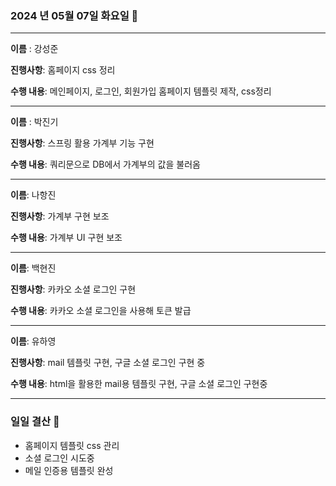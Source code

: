 ### 2024 년 05월 07일 화요일 📆

---

**이름** : 강성준

**진행사항**: 홈페이지 css 정리

**수행 내용**: 메인페이지, 로그인, 회원가입 홈페이지 템플릿 제작, css정리

---

**이름** : 박진기

**진행사항**: 스프링 활용 가계부 기능 구현

**수행 내용**: 쿼리문으로 DB에서 가계부의 값을 불러옴

---

**이름**: 나항진

**진행사항**: 가계부 구현 보조

**수행 내용**: 가계부 UI 구현 보조

---

**이름**: 백현진

**진행사항**: 카카오 소셜 로그인 구현

**수행 내용**: 카카오 소셜 로그인을 사용해 토큰 발급

---

**이름**: 유하영

**진행사항**: mail 템플릿 구현, 구글 소셜 로그인 구현 중

**수행 내용**: html을 활용한 mail용 템플릿 구현, 구글 소셜 로그인 구현중

---

### 일일 결산 📝
- 홈페이지 템플릿 css 관리
- 소셜 로그인 시도중
- 메일 인증용 템플릿 완성